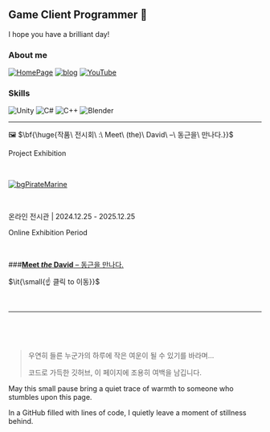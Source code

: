 ## Game Client Programmer 👋
I hope you have a brilliant day!

### About me

[![HomePage](https://img.shields.io/badge/homepage-009bd5.svg?style=for-the-badge&logo=homepage&logoColor=white)](https://bulletprooves.github.io/myMiniHomeP/html/myPortfolio.html)
[![blog](https://img.shields.io/badge/tistory-2ecc71.svg?style=for-the-badge&logo=tistory&logoColor=white)](https://bulletprooves.tistory.com/)
[![YouTube](https://img.shields.io/badge/youtube-FF0000.svg?style=for-the-badge&logo=youtube&logoColor=white)](https://www.youtube.com/@bulletprooves)

### Skills

![Unity](https://img.shields.io/badge/Unity-2c3e50.svg?style=for-the-badge&logo=Unity&logoColor=white)
![C#](https://img.shields.io/badge/csharp-8e44ad.svg?style=for-the-badge&logo=csharp&logoColor=white)
![C++](https://img.shields.io/badge/C++-00599C.svg?&style=for-the-badge&logo=cplusplus&logoColor=white)
![Blender](https://img.shields.io/badge/blender-E87D0D.svg?&style=for-the-badge&logo=blender&logoColor=white)

---

🖼️ $\bf{\huge{작품\ 전시회\ :\ Meet\ (the)\ David\ –\ 동근을\ 만나다.}}$

Project Exhibition

&nbsp;

[![bgPirateMarine](https://github.com/user-attachments/assets/ab277970-872a-4d92-a937-bee8c6a67cd4)](https://bulletprooves.github.io/myMiniHomeP/html/myPortfolio.html)

&nbsp;

온라인 전시관 | 2024.12.25 - 2025.12.25

Online Exhibition Period

&nbsp;

###[**Meet *the* David** – 동근을 만나다.](https://bulletprooves.github.io/myMiniHomeP/html/myPortfolio.html)

$\it{\small{☝ 클릭 to 이동}}$

&nbsp;

---

&nbsp;

&nbsp;

>
> 우연히 들른 누군가의 하루에 작은 여운이 될 수 있기를 바라며...
> 
> 코드로 가득한 깃허브, 이 페이지에 조용히 여백을 남깁니다.
>
May this small pause bring a quiet trace of warmth to someone who stumbles upon this page.

In a GitHub filled with lines of code, I quietly leave a moment of stillness behind.

&nbsp;

&nbsp;

&nbsp;

&nbsp;

&nbsp;

&nbsp;

&nbsp;

&nbsp;

&nbsp;

&nbsp;

&nbsp;

&nbsp;

&nbsp;

&nbsp;

&nbsp;

&nbsp;

<!--
**bulletprooves/bulletprooves** is a ✨ _special_ ✨ repository because its `README.md` (this file) appears on your GitHub profile.

Here are some ideas to get you started:

- 🔭 I’m currently working on ...
- 🌱 I’m currently learning ...
- 👯 I’m looking to collaborate on ...
- 🤔 I’m looking for help with ...
- 💬 Ask me about ...
- 📫 How to reach me: ...
- 😄 Pronouns: ...
- ⚡ Fun fact: ...
-->

